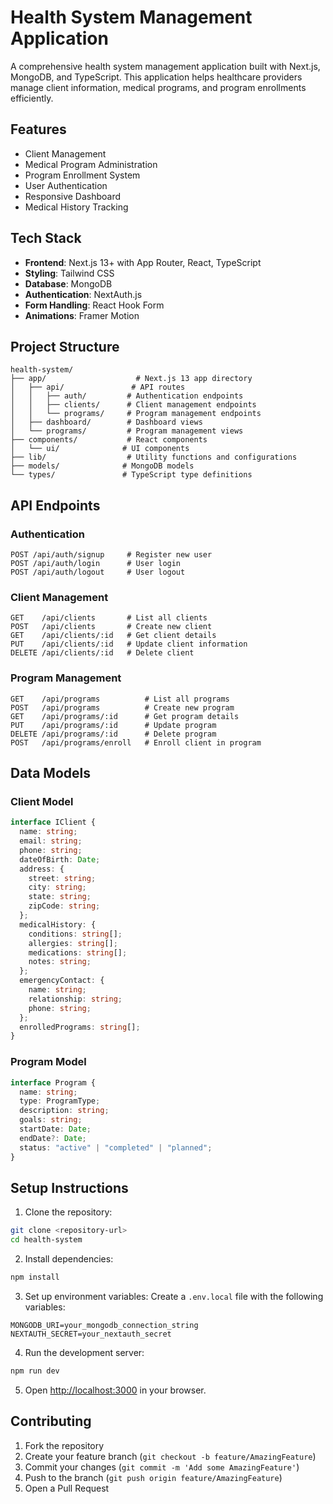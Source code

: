 # Health System Management Application

A comprehensive health system management application built with Next.js, MongoDB, and TypeScript. This application helps healthcare providers manage client information, medical programs, and program enrollments efficiently.

## Features

- Client Management
- Medical Program Administration
- Program Enrollment System
- User Authentication
- Responsive Dashboard
- Medical History Tracking

## Tech Stack

- **Frontend**: Next.js 13+ with App Router, React, TypeScript
- **Styling**: Tailwind CSS
- **Database**: MongoDB
- **Authentication**: NextAuth.js
- **Form Handling**: React Hook Form
- **Animations**: Framer Motion

## Project Structure

```
health-system/
├── app/                    # Next.js 13 app directory
│   ├── api/               # API routes
│   │   ├── auth/         # Authentication endpoints
│   │   ├── clients/      # Client management endpoints
│   │   └── programs/     # Program management endpoints
│   ├── dashboard/        # Dashboard views
│   └── programs/         # Program management views
├── components/           # React components
│   └── ui/              # UI components
├── lib/                  # Utility functions and configurations
├── models/              # MongoDB models
└── types/               # TypeScript type definitions
```

## API Endpoints

### Authentication

```
POST /api/auth/signup     # Register new user
POST /api/auth/login      # User login
POST /api/auth/logout     # User logout
```

### Client Management

```
GET    /api/clients       # List all clients
POST   /api/clients       # Create new client
GET    /api/clients/:id   # Get client details
PUT    /api/clients/:id   # Update client information
DELETE /api/clients/:id   # Delete client
```

### Program Management

```
GET    /api/programs          # List all programs
POST   /api/programs          # Create new program
GET    /api/programs/:id      # Get program details
PUT    /api/programs/:id      # Update program
DELETE /api/programs/:id      # Delete program
POST   /api/programs/enroll   # Enroll client in program
```

## Data Models

### Client Model

```typescript
interface IClient {
  name: string;
  email: string;
  phone: string;
  dateOfBirth: Date;
  address: {
    street: string;
    city: string;
    state: string;
    zipCode: string;
  };
  medicalHistory: {
    conditions: string[];
    allergies: string[];
    medications: string[];
    notes: string;
  };
  emergencyContact: {
    name: string;
    relationship: string;
    phone: string;
  };
  enrolledPrograms: string[];
}
```

### Program Model

```typescript
interface Program {
  name: string;
  type: ProgramType;
  description: string;
  goals: string;
  startDate: Date;
  endDate?: Date;
  status: "active" | "completed" | "planned";
}
```

## Setup Instructions

1. Clone the repository:

```bash
git clone <repository-url>
cd health-system
```

2. Install dependencies:

```bash
npm install
```

3. Set up environment variables:
   Create a `.env.local` file with the following variables:

```env
MONGODB_URI=your_mongodb_connection_string
NEXTAUTH_SECRET=your_nextauth_secret
```

4. Run the development server:

```bash
npm run dev
```

5. Open [http://localhost:3000](http://localhost:3000) in your browser.

## Contributing

1. Fork the repository
2. Create your feature branch (`git checkout -b feature/AmazingFeature`)
3. Commit your changes (`git commit -m 'Add some AmazingFeature'`)
4. Push to the branch (`git push origin feature/AmazingFeature`)
5. Open a Pull Request
